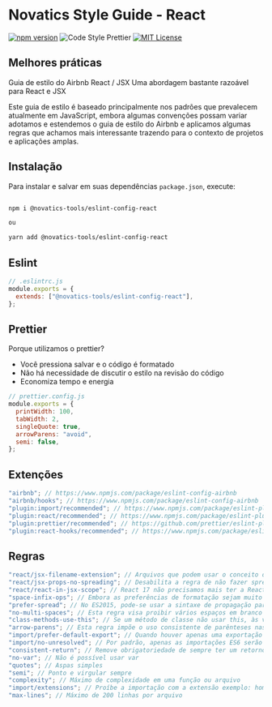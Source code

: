 # Novatics Style Guide - React

[![npm version](https://badge.fury.io/js/@novatics-tools%2Feslint-config-react.svg)](https://badge.fury.io/js/@novatics-tools%2Feslint-config-react)
![Code Style Prettier](https://img.shields.io/badge/code_style-prettier-ff69b4.svg)
[![MIT License](https://img.shields.io/badge/license-MIT-red.svg?style=flat)](https://github.com/Novatics/eslint-config-react-typescript/blob/master/LICENSE)

## Melhores práticas

Guia de estilo do Airbnb React / JSX
Uma abordagem bastante razoável para React e JSX

Este guia de estilo é baseado principalmente nos padrões que prevalecem atualmente em JavaScript, embora algumas convenções possam variar adotamos e estendemos o guia de estilo do Airbnb e aplicamos algumas regras que achamos mais interessante trazendo para o contexto de projetos e aplicações amplas.

## Instalação

Para instalar e salvar em suas dependências `package.json`, execute:

```sh

npm i @novatics-tools/eslint-config-react

ou

yarn add @novatics-tools/eslint-config-react

```

## Eslint

```js
// .eslintrc.js
module.exports = {
  extends: ["@novatics-tools/eslint-config-react"],
};
```

## Prettier

Porque utilizamos o prettier?

- Você pressiona salvar e o código é formatado
- Não há necessidade de discutir o estilo na revisão do código
- Economiza tempo e energia

```js
// prettier.config.js
module.exports = {
  printWidth: 100,
  tabWidth: 2,
  singleQuote: true,
  arrowParens: "avoid",
  semi: false,
};
```

## Extenções

```js
"airbnb"; // https://www.npmjs.com/package/eslint-config-airbnb
"airbnb/hooks"; // https://www.npmjs.com/package/eslint-config-airbnb
"plugin:import/recommended"; // https://www.npmjs.com/package/eslint-plugin-import
"plugin:react/recommended"; // https://www.npmjs.com/package/eslint-plugin-react
"plugin:prettier/recommended"; // https://github.com/prettier/eslint-plugin-prettier
"plugin:react-hooks/recommended"; // https://www.npmjs.com/package/eslint-plugin-react-hooks
```

## Regras

```js
"react/jsx-filename-extension"; // Arquivos que podem usar o conceito de JSX
"react/jsx-props-no-spreading"; // Desabilita a regra de não fazer spread em props exemplo: <div {...props} /> agora é aceito.
"react/react-in-jsx-scope"; // React 17 não precisamos mais ter a React importado no arquivo.
"space-infix-ops"; // Embora as preferências de formatação sejam muito pessoais, vários guias de estilo exigem espaços ao redor dos operadores, como: let sum = 1 + 2;
"prefer-spread"; // No ES2015, pode-se usar a sintaxe de propagação para chamar funções variáveis. Math.max(...args);
"no-multi-spaces"; // Esta regra visa proibir vários espaços em branco em torno de expressões lógicas, expressões condicionais, declarações, elementos de array, propriedades de objeto, sequências e parâmetros de função.
"class-methods-use-this"; // Se um método de classe não usar this, às vezes pode ser transformado em uma função estática.
"arrow-parens"; // Esta regra impõe o uso consistente de parênteses nas arrow functions.
"import/prefer-default-export"; // Quando houver apenas uma exportação de um módulo, prefira usar a exportação padrão em vez da exportação nomeada.
"import/no-unresolved"; // Por padrão, apenas as importações ES6 serão resolvidas
"consistent-return"; // Remove obrigatoriedade de sempre ter um retorno nas funções
"no-var"; // Não é possível usar var
"quotes"; // Aspas simples
"semi"; // Ponto e virgular sempre
"complexity"; // Máximo de complexidade em uma função ou arquivo
"import/extensions"; // Proíbe a importação com a extensão exemplo: home.jsx
"max-lines"; // Máximo de 200 linhas por arquivo
```
